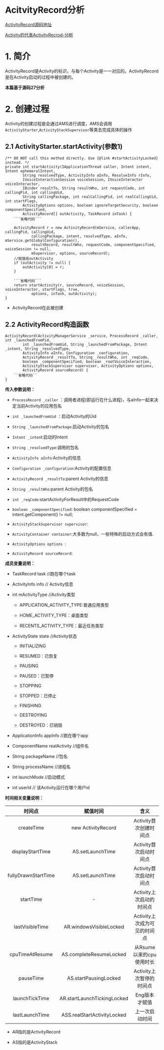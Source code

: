 # AcitvityRecord分析

[ActivityRecord源码地址](https://android.googlesource.com/platform/frameworks/base/+/master/services/core/java/com/android/server/am/ActivityRecord.java)

[Activity的代表ActivityRecrod-分析](https://blog.csdn.net/u010479969/article/details/48047329)

# 1. 简介

ActivityRecord是Activity的标识，与每个Activity是一一对应的。ActivityRecord是在Activity启动的过程中被创建的。

**本篇基于源码27分析**

# 2. 创建过程

Activity的创建过程是会通过AMS进行调度，AMS会调用`ActivityStarter`,`ActivityStackSupervisor`等类去完成具体的操作

## 2.1 ActivityStarter.startActivity(参数1)

    /** DO NOT call this method directly. Use {@link #startActivityLocked} instead. */
    private int startActivity(IApplicationThread caller, Intent intent, Intent ephemeralIntent,
            String resolvedType, ActivityInfo aInfo, ResolveInfo rInfo,
            IVoiceInteractionSession voiceSession, IVoiceInteractor voiceInteractor,
            IBinder resultTo, String resultWho, int requestCode, int callingPid, int callingUid,
            String callingPackage, int realCallingPid, int realCallingUid, int startFlags,
            ActivityOptions options, boolean ignoreTargetSecurity, boolean componentSpecified,
            ActivityRecord[] outActivity, TaskRecord inTask) {
		```省略代码```

        ActivityRecord r = new ActivityRecord(mService, callerApp, callingPid, callingUid,
                callingPackage, intent, resolvedType, aInfo, mService.getGlobalConfiguration(),
                resultRecord, resultWho, requestCode, componentSpecified, voiceSession != null,
                mSupervisor, options, sourceRecord);
		//赋值给outActivity
        if (outActivity != null) {
            outActivity[0] = r;
        }

		```省略代码```
        return startActivity(r, sourceRecord, voiceSession, voiceInteractor, startFlags, true,
                options, inTask, outActivity);
    }

- ActivityRecord在此被创建

## 2.2 ActivityRecord构造函数

    ActivityRecord(ActivityManagerService _service, ProcessRecord _caller, int _launchedFromPid,
            int _launchedFromUid, String _launchedFromPackage, Intent _intent, String _resolvedType,
            ActivityInfo aInfo, Configuration _configuration,
            ActivityRecord _resultTo, String _resultWho, int _reqCode,
            boolean _componentSpecified, boolean _rootVoiceInteraction,
            ActivityStackSupervisor supervisor, ActivityOptions options,
            ActivityRecord sourceRecord) {
		``省略代码``
	}

**传入参数说明：**

- `ProcessRecord _caller` ：调用者进程(即运行在什么进程)，与aInfo一起来决定当前Activity的应用包名

- `int _launchedFromUid` ：启动Activity的Uid 

- `String _launchedFromPackage`:启动Activity的包名  

- `Intent _inten`t:启动的Intent  

- `String _resolvedType`:调用的包名  

- `ActivityInfo aInfo`:Activity的信息  

- `Configuration _configuration`:Activity的配置信息  

- `ActivityRecord _resultTo`:parent Activity的信息  

- `String _resultWho`:parent Activity的包名

- `int _reqCode`:startActivityForResult中的RequestCode

- `boolean _componentSpecified`: boolean componentSpecified = intent.getComponent() != null;

- `ActivityStackSupervisor supervisor`: 

- `ActivityContainer container`:大多数为null，一些特殊的启动方式会有值.

- `ActivityOptions options `: 

- `ActivityRecord sourceRecord`:

**成员变量说明：**

- TaskRecord task //跑在哪个task

- ActivityInfo info // Activity信息

- int mActivityType //Activity类型

	- APPLICATION\_ACTIVITY\_TYPE:普通应用类型

	- HOME\_ACTIVITY\_TYPE：桌面类型

	- RECENTS\_ACTIVITY\_TYPE：最近任务类型

- ActivityState state //Activity状态

	- INITIALIZING

	- RESUMED：已恢复

	- PAUSING

	- PAUSED：已暂停

	- STOPPING

	- STOPPED：已停止

	- FINISHING

	- DESTROYING

	- DESTROYED：已销毁

- ApplicationInfo appInfo //跑在哪个app

- ComponentName realActivity //组件名

- String packageName //包名

- String processName //进程名

- int launchMode //启动模式

- int userId // 该Activity运行在哪个用户id

**时间相关变量说明：**

|时间点|赋值时间|含义|
|:---:|:---:|:---:|
|createTime|	new ActivityRecord	|Activity首次创建时间点
|displayStartTime|	AS.setLaunchTime	|Activity首次启动时间点
|fullyDrawnStartTime|	AS.setLaunchTime	|Activity首次启动时间点
|startTime|	  -	|Activity上次启动的时间点
|lastVisibleTime|	AR.windowsVisibleLocked	|Activity上次成为可见的时间点
|cpuTimeAtResume|	AS.completeResumeLocked	|从Rsume以来的cpu使用时长
|pauseTime|	AS.startPausingLocked	|Activity上次暂停的时间点
|launchTickTime|	AR.startLaunchTickingLocked	|Eng版本才赋值
|lastLaunchTime|	ASS.realStartActivityLocked	|上一次启动时间

- AR指的是ActivityRecord

- AS指的是ActivityStack